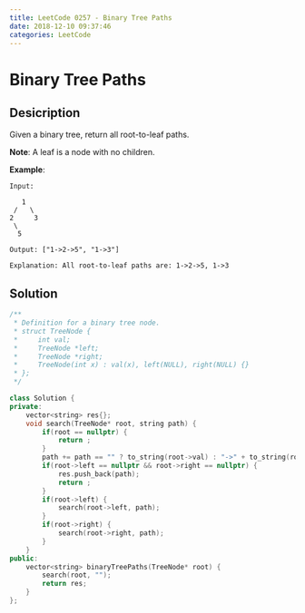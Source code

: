 ```yaml
---
title: LeetCode 0257 - Binary Tree Paths
date: 2018-12-10 09:37:46
categories: LeetCode
---
```

# Binary Tree Paths

<!--more-->

## Desicription

Given a binary tree, return all root-to-leaf paths.

**Note**: A leaf is a node with no children.

**Example**:

```
Input:

   1
 /   \
2     3
 \
  5

Output: ["1->2->5", "1->3"]

Explanation: All root-to-leaf paths are: 1->2->5, 1->3
```

## Solution

```cpp
/**
 * Definition for a binary tree node.
 * struct TreeNode {
 *     int val;
 *     TreeNode *left;
 *     TreeNode *right;
 *     TreeNode(int x) : val(x), left(NULL), right(NULL) {}
 * };
 */

class Solution {
private:
    vector<string> res{};
    void search(TreeNode* root, string path) {
        if(root == nullptr) {
            return ;
        }
        path += path == "" ? to_string(root->val) : "->" + to_string(root->val);
        if(root->left == nullptr && root->right == nullptr) {
            res.push_back(path);
            return ;
        }
        if(root->left) {
            search(root->left, path);
        }
        if(root->right) {
            search(root->right, path);
        }
    }
public:
    vector<string> binaryTreePaths(TreeNode* root) {
        search(root, "");
        return res;
    }
};
```